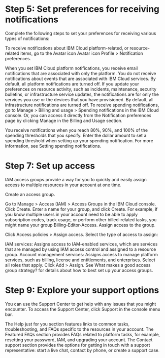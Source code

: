 # Step 5: Set preferences for receiving notifications

Complete the following steps to set your preferences for receiving various types of notifications:

To receive notifications about IBM Cloud platform-related, or resource-related items, go to the Avatar icon Avatar icon Profile > Notification preferences.

When you set IBM Cloud platform notifications, you receive email notifications that are associated with only the platform. You do not receive notifications about events that are associated with IBM Cloud services. By default, all platform notifications are turned off.
If you update your preferences on resource activity, such as incidents, maintenance, security bulletins, or infrastructure service updates, the notifications are for only the services you use or the devices that you have provisioned. By default, all infrastructure notifications are turned off.
To receive spending notifications, go to Manage > Billing and usage > Spending notifications in the IBM Cloud console. Or, you can access it directly from the Notification preferences page by clicking Manage in the Billing and Usage section.

You receive notifications when you reach 80%, 90%, and 100% of the spending thresholds that you specify. Enter the dollar amount to set a spending threshold when setting up your spending notification. For more information, see Setting spending notifications.

# Step 7: Set up access

IAM access groups provide a way for you to quickly and easily assign access to multiple resources in your account at one time.

Create an access group.

Go to Manage > Access (IAM) > Access Groups in the IBM Cloud console.
Click Create.
Enter a name for your group, and click Create. For example, if you know multiple users in your account need to be able to apply subscription codes, track usage, or perform other billed-related tasks, you might name your group Billing-Editor-Access.
Assign access to the group.

Click Access policies > Assign access.
Select the type of access to assign:

IAM services: Assigns access to IAM-enabled services, which are services that are managed by using IAM access control and assigned to a resource group.
Account management services: Assigns access to manage platform services, such as billing, license and entitlements, and enterprises.
Select all roles that apply.
Click Add > Assign.
See What makes a good access group strategy? for details about how to best set up your access groups.

# Step 9: Explore your support options

You can use the Support Center to get help with any issues that you might encounter. To access the Support Center, click Support in the console menu bar.

The Help just for you section features links to common tasks, troubleshooting, and FAQs specific to the resources in your account.
The Featured FAQs section provides FAQs related to platform tasks, for example, resetting your password, IAM, and upgrading your account.
The Contact support section provides the options for getting in touch with a support representative: start a live chat, contact by phone, or create a support case.